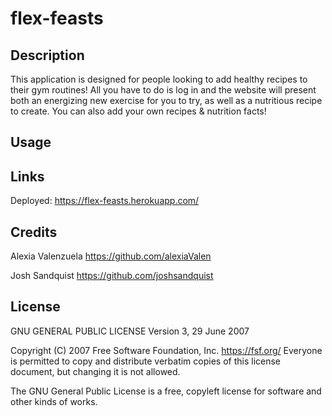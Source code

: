 # flex-feasts

## Description

This application is designed for people looking to add healthy recipes to their gym routines! All you have to do is log in and the website will present both an energizing new exercise for you to try, as well as a nutritious recipe to create. You can also add your own recipes & nutrition facts!

## Usage

## Links

Deployed: https://flex-feasts.herokuapp.com/

## Credits 

Alexia Valenzuela https://github.com/alexiaValen


Josh Sandquist https://github.com/joshsandquist



## License

GNU GENERAL PUBLIC LICENSE
                       Version 3, 29 June 2007

 Copyright (C) 2007 Free Software Foundation, Inc. <https://fsf.org/>
 Everyone is permitted to copy and distribute verbatim copies
 of this license document, but changing it is not allowed.

  The GNU General Public License is a free, copyleft license for
software and other kinds of works.